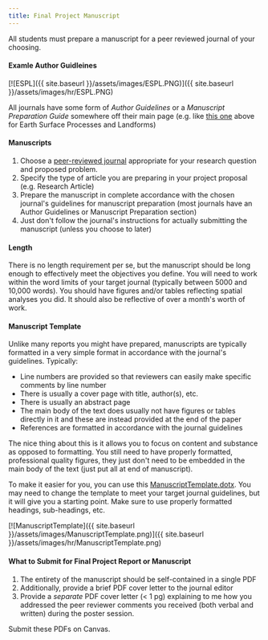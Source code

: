 ```yaml
---
title: Final Project Manuscript
---
```


All students must prepare a manuscript for a peer reviewed journal of your choosing.

#### Examle Author Guidleines

[![ESPL]({{ site.baseurl }}/assets/images/ESPL.PNG)]({{ site.baseurl }}/assets/images/hr/ESPL.PNG)

All journals have some form of *Author Guidelines* or a *Manuscript Preparation Guide* somewhere off their main page (e.g. like [this one](http://onlinelibrary.wiley.com/journal/10.1002/%28ISSN%291096-9837/homepage/ForAuthors.html) above for Earth Surface Processes and Landforms)

#### Manuscripts

1. Choose a [peer-reviewed journal](http://libguides.usu.edu/content.php?pid=176243&sid=1484018) appropriate for your research question and proposed problem.
2. Specify the type of article you are preparing in your project proposal (e.g. Research Article)
3. Prepare the manuscript in complete accordance with the chosen journal's guidelines for manuscript preparation (most journals have an Author Guidelines or Manuscript Preparation section)
4. Just don't follow the journal's instructions for actually submitting the manuscript (unless you choose to later)

#### Length

There is no length requirement per se, but the  manuscript should be long enough to effectively meet the objectives you define. You will need to work within the word limits of your target journal  (typically between 5000 and 10,000 words).  You should have figures and/or tables reflecting spatial analyses you did. It should also be reflective of over a month's worth of work. 

#### Manuscript Template

Unlike many reports you might have prepared, manuscripts are typically formatted in a very simple format in accordance with the journal's guidelines. Typically:

- Line numbers are provided so that reviewers can easily make specific comments by line number
- There is usually a cover page with title, author(s), etc.
- There is usually an abstract page
- The main body of the text does usually not have figures or tables directly in it and these are instead provided at the end of the paper
- References are formatted in accordance with the journal guidelines

The nice thing about this is it allows you to focus on content and substance as opposed to formatting. You still need to have properly formatted, professional quality figures, they just don't need to be embedded in the main body of the text (just put all at end of manuscript).

To make it easier for you, you can use this [ManuscriptTemplate.dotx](http://etal.usu.edu/Courses/GIS/2013/Projects/ManuscriptTemplate.dotx). You may need to change the template to meet your target journal guidelines, but it will give you a starting point. Make sure to use properly formatted headings, sub-headings, etc.

[![ManuscriptTemplate]({{ site.baseurl }}/assets/images/ManuscriptTemplate.png)]({{ site.baseurl }}/assets/images/hr/ManuscriptTemplate.png)

#### What to Submit for Final Project Report or Manuscript

1. The entirety of the manuscript should be self-contained in a single PDF
2. Additionally, provide a brief PDF cover letter to the journal editor
3. Provide  a *separate* PDF cover letter (< 1 pg) explaining to me how you addressed the peer reviewer comments you received (both verbal and written) during the poster session. 

Submit these PDFs on Canvas. 

